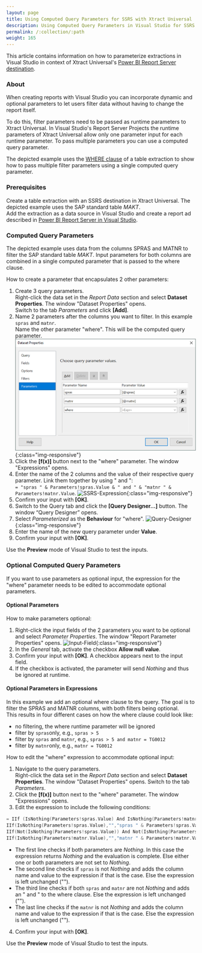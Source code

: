 ```yaml
---
layout: page
title: Using Computed Query Parameters for SSRS with Xtract Universal
description: Using Computed Query Parameters in Visual Studio for SSRS
permalink: /:collection/:path
weight: 165
---
```


This article contains information on how to parameterize extractions in Visual Studio in context of Xtract Universal's [Power BI Report Server destination](https://help.theobald-software.com/en/xtract-universal/destinations/server-report-services).

### About

When creating reports with Visual Studio you can incorporate dynamic and optional parameters to let users filter data without having to change the report itself.<br>

To do this, filter parameters need to be passed as runtime parameters to Xtract Universal.
In Visual Studio's Report Server Projects the runtime parameters of Xtract Universal allow only one parameter input for each runtime parameter.
To pass multiple parameters you can use a computed query parameter.

The depicted example uses the [WHERE clause](https://help.theobald-software.com/en/xtract-universal/table/where-clause) of a table extraction to show how to pass multiple filter parameters using a single computed query parameter.

### Prerequisites

Create a table extraction with an SSRS destination in Xtract Universal. The depicted example uses the SAP standard table *MAKT*. <br>
Add the extraction as a data source in Visual Studio and create a report ad described in [Power BI Report Server in Visual Studio](https://help.theobald-software.com/en/xtract-universal/destinations/server-report-services#adding-an-extraction-as-a-data-source-in-visual-studio).

### Computed Query Parameters

The depicted example uses data from the columns SPRAS and MATNR to filter the SAP standard table *MAKT*.
Input parameters for both columns are combined in a single computed parameter that is passed to the where clause.

How to create a parameter that encapsulates 2 other parameters:

1. Create 3 query parameters. <br>
Right-click the data set in the *Report Data* section and select **Dataset Properties**. The window "Dataset Properties" opens. <br>
Switch to the tab *Parameters* and click **[Add]**.
2. Name 2 parameters after the columns you want to filter. In this example `spras` and `matnr`. <br>
Name the other parameter "where". This will be the computed query parameter. 
![Query-Parameter](/img/contents/xu/ssrs-query-parameters2.png){:class="img-responsive"}
3. Click the **[f(x)]** button next to the "where" parameter. The window "Expressions" opens.
4. Enter the name of the 2 columns and the value of their respective query parameter. Link them together by using " and ":<br>
```= "spras " & Parameters!spras.Value & " and " & "matnr " & Parameters!matnr.Value```.
![SSRS-Expression](/img/contents/xu/ssrs-expression.png){:class="img-responsive"}
5. Confirm your input with **[OK]**.
6. Switch to the Query tab and click the **[Query Designer…]** button. The window “Query Designer” opens.
7. Select *Parameterized* as the **Behaviour** for "where".
![Query-Designer](/img/contents/xu/QueryDesigner.png){:class="img-responsive"}
8. Enter the name of the new query parameter under **Value**.
9. Confirm your input with **[OK]**.

Use the **Preview** mode of Visual Studio to test the inputs.


### Optional Computed Query Parameters

If you want to use parameters as optional input, the expression for the "where" parameter needs to be edited to accommodate optional parameters.

#### Optional Parameters

How to make parameters optional:

1. Right-click the input fields of the 2 parameters you want to be optional and select *Parameter Properties*. The window "Report Parameter Properties" opens.
![Input-Field](/img/contents/xu/optional-params.png){:class="img-responsive"}
2. In the *General* tab, activate the checkbox **Allow null value**.
3. Confirm your input with **[OK]**. A checkbox appears next to the input field.
4. If the checkbox is activated, the parameter will send *Nothing* and thus be ignored at runtime.

#### Optional Parameters in Expressions

In this example we add an optional where clause to the query.
The goal is to filter the SPRAS and MATNR columns, with both filters being optional.<br>
This results in four different cases on how the where clause could look like:
- no filtering, the where runtime parameter will be ignored
- filter by `spras`only, e.g., `spras > 5`
- filter by `spras` and `matnr`, e.g., `spras > 5 and matnr = TG0012`
- filter by `matnr`only, e.g., `matnr = TG0012`

How to edit the "where" expression to accommodate optional input:

1. Navigate to the query parameters.<br>
Right-click the data set in the *Report Data* section and select **Dataset Properties**. The window "Dataset Properties" opens. Switch to the tab *Parameters*.
2. Click the **[f(x)]** button next to the "where" parameter. The window "Expressions" opens.
3. Edit the expression to include the following conditions:<br>
``` c++
= IIf (IsNothing(Parameters!spras.Value) And IsNothing(Parameters!matnr.Value),Nothing,
IIf(IsNothing(Parameters!spras.Value),"","spras " & Parameters!spras.Value) &
IIf(Not(IsNothing(Parameters!spras.Value)) And Not(IsNothing(Parameters!matnr.Value))," and ","") &
IIf(IsNothing(Parameters!matnr.Value),"","matnr " & Parameters!matnr.Value))
```
- The first line checks if both parameters are *Nothing*. In this case the expression returns *Nothing* and the evaluation is complete. Else either one or both parameters are not set to *Nothing*.
- The second line checks if `spras` is not *Nothing* and adds the column name and value to the expression if that is the case. Else the expression is left unchanged ("").
- The third line checks if both `spras` and `matnr` are not *Nothing* and adds an " and " to the where clause. Else the expression is left unchanged ("").
- The last line checks if the `matnr` is not *Nothing* and adds the column name and value to the expression if that is the case. Else the expression is left unchanged ("").
4. Confirm your input with **[OK]**.

Use the **Preview** mode of Visual Studio to test the inputs.
